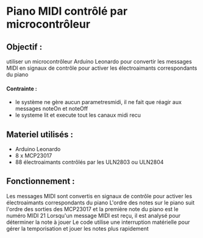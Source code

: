 # Piano MIDI contrôlé par microcontrôleur

## Objectif : 
utiliser un microcontrôleur Arduino Leonardo pour convertir les messages MIDI en signaux de contrôle pour activer les électroaimants correspondants du piano

#### Contrainte : 
- le système ne gère aucun parametresmidi, il ne fait que réagir aux messages noteOn et noteOff
- le systeme lit et execute tout les canaux midi recu

## Materiel utilisés :

- Arduino Leonardo
- 8 x MCP23017
- 88 électroaimants contrôlés par les ULN2803 ou ULN2804

## Fonctionnement :

Les messages MIDI sont convertis en signaux de contrôle pour activer les électroaimants correspondants du piano
L'ordre des notes sur le piano suit l'ordre des sorties des MCP23017 et la première note du piano est le numéro MIDI 21
Lorsqu'un message MIDI est reçu, il est analysé pour déterminer la note à jouer
Le code utilise une interruption matérielle pour gérer la temporisation et jouer les notes plus rapidement
